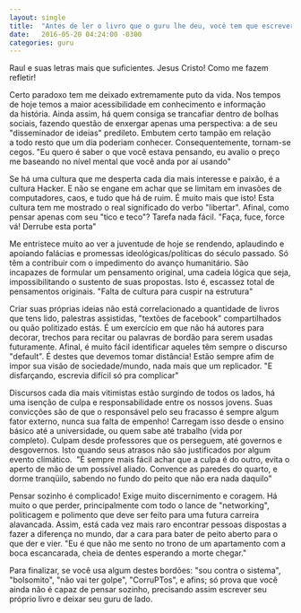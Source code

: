 ```yaml
---
layout: single
title:  "Antes de ler o livro que o guru lhe deu, você tem que escrever o seu"
date:   2016-05-20 04:24:00 -0300
categories: guru
---
```


Raul e suas letras mais que suficientes. Jesus Cristo! Como me fazem refletir!

Certo paradoxo tem me deixado extremamente puto da vida. Nos tempos de hoje temos a maior acessibilidade em conhecimento e informação da história. Ainda assim, há quem consiga se trancafiar dentro de bolhas sociais, fazendo questão de enxergar apenas uma perspectiva: a de seu "disseminador de ideias" predileto. Embutem certo tampão em relação a todo resto que um dia poderiam conhecer. Consequentemente, tornam-se cegos. "Eu quero é saber o que você estava pensando, eu avalio o preço me baseando no nível mental que você anda por aí usando"

Se há uma cultura que me desperta cada dia mais interesse e paixão, é a cultura Hacker. E não se engane em achar que se limitam em invasões de computadores, caos, e tudo que há de ruim. É muito mais que isto! Esta cultura tem me mostrado o real significado do verbo "libertar". Afinal, como pensar apenas com seu "tico e teco"? Tarefa nada fácil. "Faça, fuce, force vá! Derrube esta porta"

Me entristece muito ao ver a juventude de hoje se rendendo, aplaudindo e apoiando falácias e promessas ideológicas/políticas do século passado. Só têm a contribuir com o impedimento do avanço humanitário. São incapazes de formular um pensamento original, uma cadeia lógica que seja, impossibilitando o sustento de suas propostas. Isto é, escassez total de pensamentos originais. "Falta de cultura para cuspir na estrutura"

Criar suas próprias ideias não está correlacionado a quantidade de livros que tens lido, palestras assistidas, "textões de facebook" compartilhados ou quão politizado estás. É um exercício em que não há autores para decorar, trechos para recitar ou palavras de bordão para serem usadas futuramente. Afinal, é muito fácil identificar aqueles têm sempre o discurso "default". É destes que devemos tomar distância! Estão sempre afim de impor sua visão de sociedade/mundo, nada mais que um replicador. "E disfarçando, escrevia difícil só pra complicar"

Discursos cada dia mais vitimistas estão surgindo de todos os lados, há uma isenção de culpa e responsabilidade entre os nossos jovens. Suas convicções são de que o responsável pelo seu fracasso é sempre algum fator externo, nunca sua falta de empenho! Carregam isso desde o ensino básico até a universidade, ou quem sabe até trabalho (vida por completo). Culpam desde professores que os perseguem, até governos e desgovernos. Isto quando seus atrasos não são justificados por algum evento climático.  "É sempre mais fácil achar que a culpa é do outro, evita o aperto de mão de um possível aliado. Convence as paredes do quarto, e dorme tranqüilo, sabendo no fundo do peito que não era nada daquilo"

Pensar sozinho é complicado! Exige muito discernimento e coragem. Há muito o que perder, principalmente com todo o lance de "networking", politicagem e polimento que deve ser feito para uma futura carreira alavancada. Assim, está cada vez mais raro encontrar pessoas dispostas a fazer a diferença no mundo, dar a cara para bater de peito aberto para o que der e vier. "Eu é que não me sento no trono de um apartamento com a boca escancarada, cheia de dentes esperando a morte chegar."

Para finalizar, se você usa algum destes bordões: "sou contra o sistema", "bolsomito", "não vai ter golpe", "CorruPTos", e afins; só prova que você ainda não é capaz de pensar sozinho, precisando assim escrever seu próprio livro e deixar seu guru de lado.